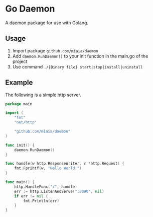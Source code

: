 # Go Daemon

A daemon package for use with Golang.

## Usage

1. Import package `github.com/miaia/daemon`
2. Add `daemon.RunDaemon()` to your init function in the main.go of the project
3. Use command `./{Binary file} start|stop|install|uninstall`

## Example

The following is a simple http server.

``` Go
package main

import (
    "fmt"
    "net/http"

    "github.com/miaia/daemon"
)

func init() {
    daemon.RunDaemon()
}

func handle(w http.ResponseWriter, r *http.Request) {
    fmt.Fprintf(w, "Hello World!")
}

func main() {
    http.HandleFunc("/", handle)
    err := http.ListenAndServe(":9090", nil)
    if err != nil {
        fmt.Println(err)
    }
}
```
